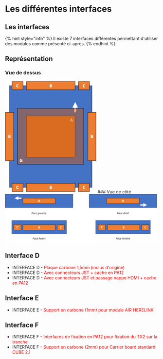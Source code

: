 
# Les différentes interfaces

## Les interfaces

{% hint style="info" %}
Il existe 7 interfaces différentes permettant d'utiliser des modules comme présenté ci-après.
{% endhint %}

## Représentation
### Vue de dessus
<img src="./gitbook/images/GLOB-dessus_exterieur.png" width="300">
### Vue de côté
<img src="./gitbook/images/INTB-Faces.png" width="500">








## Interface D

* INTERFACE D - <font color='red'>Plaque carbone 1,5mm (inclus d'origine)</font>
* INTERFACE D - <font color='red'>Avec connecteurs JST + cache en PA12</font>
* INTERFACE D - <font color='red'>Avec connecteurs JST et passage nappe HDMI + cache en PA12</font>

## Interface E

* INTERFACE E - <font color='red'>Support en carbone (1mm) pour module AIR HERELINK</font>

## Interface F

* INTERFACE F - <font color='red'>Interfaces de fixation en PA12 pour fixation du TX2 sur la tranche</font>
* INTERFACE F - <font color='red'>Support en carbone (2mm) pour Carrier board standard CUBE 2.1</font>



